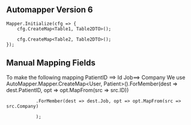 ## Automapper Version 6

    Mapper.Initialize(cfg => {
        cfg.CreateMap<Table1, Table2DTO>();

        cfg.CreateMap<Table2, Table2DTO>();
    });


## Manual Mapping Fields
To make the following mapping
PatientID ==> Id
Job==> Company
We use
AutoMapper.Mapper.CreateMap<User, Patient>().ForMember(dest => dest.PatientID, opt => opt.MapFrom(src => src.ID))  
  
               .ForMember(dest => dest.Job, opt => opt.MapFrom(src => src.Company)  
  
               ); 
